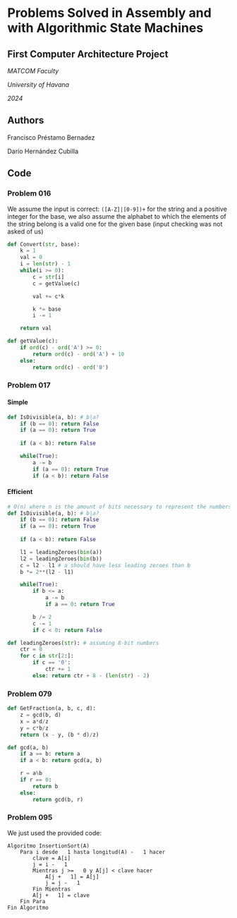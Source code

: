 # Problems Solved in Assembly and with Algorithmic State Machines

## First Computer Architecture Project

_MATCOM Faculty_

_University of Havana_

_2024_

## Authors

Francisco Préstamo Bernadez

Darío Hernández Cubilla

## Code

### Problem 016

We assume the input is correct: ```([A-Z]|[0-9])+``` for the string and a positive integer for the base, we also assume the alphabet to which the elements of the string belong is a valid one for the given base (input checking was not asked of us)

``` Python
def Convert(str, base):
    k = 1
    val = 0
    i = len(str) - 1
    while(i >= 0):
        c = str[i]
        c = getValue(c)

        val += c*k

        k *= base
        i -= 1

    return val

def getValue(c):
    if ord(c) - ord('A') >= 0: 
        return ord(c) - ord('A') + 10
    else: 
        return ord(c) - ord('0')

```

### Problem 017

#### Simple

``` Python
def IsDivisible(a, b): # b|a?
    if (b == 0): return False
    if (a == 0): return True
    
    if (a < b): return False

    while(True):
        a -= b
        if (a == 0): return True
        if (a < b): return False
```

#### Efficient

``` Python
# O(n) where n is the amount of bits necessary to represent the numbers
def IsDivisible(a, b): # b|a?
    if (b == 0): return False
    if (a == 0): return True
    
    if (a < b): return False

    l1 = leadingZeroes(bin(a))
    l2 = leadingZeroes(bin(b))
    c = l2 - l1 # a should have less leading zeroes than b
    b *= 2**(l2 - l1)

    while(True):
        if b <= a:
            a -= b
            if a == 0: return True

        b /= 2
        c -= 1
        if c < 0: return False

def leadingZeroes(str): # assuming 8-bit numbers
    ctr = 0
    for c in str[2:]:
        if c == '0':
            ctr += 1
        else: return ctr + 8 - (len(str) - 2)
```

### Problem 079

``` Python
def GetFraction(a, b, c, d):
    z = gcd(b, d)
    x = a*d/z
    y = c*b/z
    return (x - y, (b * d)/z)

def gcd(a, b)
    if a == b: return a
    if a < b: return gcd(a, b)

    r = a%b
    if r == 0:
        return b
    else:
        return gcd(b, r)

```

### Problem 095

We just used the provided code:

```
Algoritmo InsertionSort(A)
    Para i desde   1 hasta longitud(A) -   1 hacer
        clave = A[i]
        j = i -   1
        Mientras j >=   0 y A[j] < clave hacer
            A[j +   1] = A[j]
            j = j -   1
        Fin Mientras
        A[j +   1] = clave
    Fin Para
Fin Algoritmo
```
